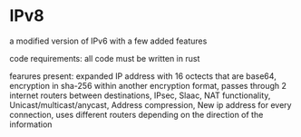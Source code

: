 # IPv8
a modified version of IPv6 with a few added features

code requirements:
all code must be written in rust

fearures present:
expanded IP address with 16 octects that are base64, 
encryption in sha-256 within another encryption format, 
passes through 2 internet routers between destinations, 
IPsec, 
Slaac, 
NAT functionality, 
Unicast/multicast/anycast, 
Address compression, 
New ip address for every connection, 
uses different routers depending on the direction of the information 